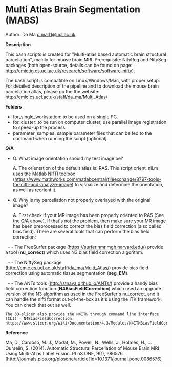 Multi Atlas Brain Segmentation (MABS)
================================================

Author: Da Ma d.ma.11@ucl.ac.uk

**Description**

This bash scripts is created for "Multi-atlas based automatic brain structural parcellation", mainly for mouse brain MRI. Prerequisite: NityReg and NitySeg packages (both open-source, details can be found on page: http://cmictig.cs.ucl.ac.uk/research/software/software-nifty).

The bash script is compatible on Linux/Windows/Mac, with proper setup. For detailed description of the pipeline and to download the mouse brain parcellation atlas, please go the the website: http://cmic.cs.ucl.ac.uk/staff/da_ma/Multi_Atlas/

**Folders**
- for_single_workstation: to be used on a single PC.
- for_cluster: to be run on computer cluster, use parallel image registration to speed-up the process.
- parameter_samples: sample parameter files that can be fed to the command when running the script [optional].

**Q/A**

- Q. What image orientation should my test image be?

  A. The orientation of the default atlas is: RAS. This script orient_nii.m uses the Matlab NIfTI toolbox (https://www.mathworks.com/matlabcentral/fileexchange/8797-tools-for-nifti-and-analyze-image) to visualize and determine the orientation, as well as reorient it. 

- Q. Why is my parcellation not properly overlayed with the original image?

  A. First check if your MR image has been properly oriented to RAS (See the Q/A above). If that's not the problem, then make sure your MR image has been preprocessed to correct the bias field correction (also called bias field). There are several tools that can perform the bias field correction:
  
   - - The FreeSurfer package (https://surfer.nmr.mgh.harvard.edu/) provide a tool (**nu_correct**) which uses N3 bias field correction algorithm.
    
   - - The NiftySeg package (http://cmic.cs.ucl.ac.uk/staff/da_ma/Multi_Atlas/) provide bias field correction using automatic tissue segmentation (**seg_EM**).
    
   - - The ANTs tools (http://stnava.github.io/ANTs/) provide a handy bias field correction function (**N4BiasFieldCorrection**) which used an upgrade version of the N3 algorithm as used in the FreeSurfer's nu_correct, and it can handle the nifti format out-of-the-box as it's using the ITK framework. You can check that out  as well.
    
    The 3D-slicer also provide the N4ITK through command line interface (CLI) - N4BiasFieldCorrection: https://www.slicer.org/wiki/Documentation/4.3/Modules/N4ITKBiasFieldCorrection

**Reference**

Ma, D., Cardoso, M. J., Modat, M., Powell, N., Wells, J., Holmes, H., … Ourselin, S. (2014). Automatic Structural Parcellation of Mouse Brain MRI Using Multi-Atlas Label Fusion. PLoS ONE, 9(1), e86576.
[http://journals.plos.org/plosone/article?id=10.1371/journal.pone.0086576]
